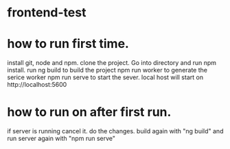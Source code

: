 # frontend-test 

# how to run first time.
install git, node and npm.
clone the project. Go into directory and run npm install.
run ng build to build the project
npm run worker to generate the serice worker
npm run serve to start the sever. local host will start on http://localhost:5600

# how to run on after first run.
if server is running cancel it. do the changes.
build again with "ng build" and run server again with "npm run serve"
